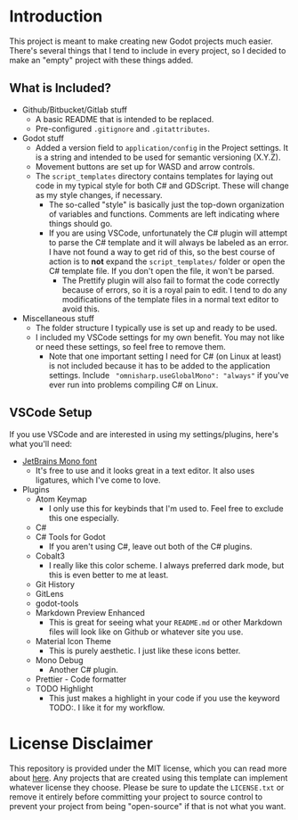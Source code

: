 # Introduction

This project is meant to make creating new Godot projects much easier. There's several things that I tend to include in every project, so I decided to make an "empty" project with these things added.

## What is Included?

-   Github/Bitbucket/Gitlab stuff
    -   A basic README that is intended to be replaced.
    -   Pre-configured `.gitignore` and `.gitattributes`.
-   Godot stuff
    -   Added a version field to `application/config` in the Project settings. It is a string and intended to be used for semantic versioning (X.Y.Z).
    -   Movement buttons are set up for WASD and arrow controls.
    -   The `script_templates` directory contains templates for laying out code in my typical style for both C# and GDScript. These will change as my style changes, if necessary.
        -   The so-called "style" is basically just the top-down organization of variables and functions. Comments are left indicating where things should go.
        -   If you are using VSCode, unfortunately the C# plugin will attempt to parse the C# template and it will always be labeled as an error. I have not found a way to get rid of this, so the best course of action is to **not** expand the `script_templates/` folder or open the C# template file. If you don't open the file, it won't be parsed.
            -   The Prettify plugin will also fail to format the code correctly because of errors, so it is a royal pain to edit. I tend to do any modifications of the template files in a normal text editor to avoid this.
-   Miscellaneous stuff
    -   The folder structure I typically use is set up and ready to be used.
    -   I included my VSCode settings for my own benefit. You may not like or need these settings, so feel free to remove them.
        -   Note that one important setting I need for C# (on Linux at least) is not included because it has to be added to the application settings. Include ` "omnisharp.useGlobalMono": "always"` if you've ever run into problems compiling C# on Linux.

## VSCode Setup

If you use VSCode and are interested in using my settings/plugins, here's what you'll need:

-   [JetBrains Mono font](https://www.jetbrains.com/lp/mono/)
    -   It's free to use and it looks great in a text editor. It also uses ligatures, which I've come to love.
-   Plugins
    -   Atom Keymap
        -   I only use this for keybinds that I'm used to. Feel free to exclude this one especially.
    -   C#
    -   C# Tools for Godot
        -   If you aren't using C#, leave out both of the C# plugins.
    -   Cobalt3
        -   I really like this color scheme. I always preferred dark mode, but this is even better to me at least.
    -   Git History
    -   GitLens
    -   godot-tools
    -   Markdown Preview Enhanced
        -   This is great for seeing what your `README.md` or other Markdown files will look like on Github or whatever site you use.
    -   Material Icon Theme
        -   This is purely aesthetic. I just like these icons better.
    -   Mono Debug
        -   Another C# plugin.
    -   Prettier - Code formatter
    -   TODO Highlight
        -   This just makes a highlight in your code if you use the keyword TODO:. I like it for my workflow.

# License Disclaimer

This repository is provided under the MIT license, which you can read more about [here](https://choosealicense.com/licenses/mit). Any projects that are created using this template can implement whatever license they choose. Please be sure to update the `LICENSE.txt` or remove it entirely before committing your project to source control to prevent your project from being "open-source" if that is not what you want.
